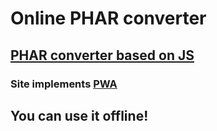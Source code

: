 # Online PHAR converter

## [PHAR converter based on JS][site-url]

### Site implements [PWA][google-pwa]
## You can use it offline!

[site-url]: https://pharjs.github.io/
[google-pwa]: https://developers.google.com/web/progressive-web-apps/

